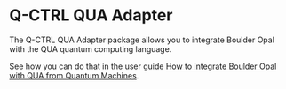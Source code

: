 # Q-CTRL QUA Adapter

The Q-CTRL QUA Adapter package allows you to integrate Boulder Opal with the
QUA quantum computing language.

See how you can do that in the user guide [How to integrate Boulder Opal with
QUA from Quantum
Machines](https://docs.q-ctrl.com/boulder-opal/user-guides/how-to-integrate-boulder-opal-with-qua-from-quantum-machines).
